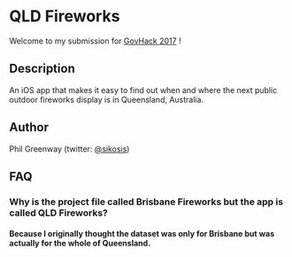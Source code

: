 # QLD Fireworks

Welcome to my submission for [GovHack 2017](http://govhack.org) !

## Description

An iOS app that makes it easy to find out when and where the next public outdoor fireworks display is in Queensland, Australia.

## Author

Phil Greenway (twitter: [@sikosis](https://twitter.com/sikosis))

## FAQ

### Why is the project file called Brisbane Fireworks but the app is called QLD Fireworks?

#### Because I originally thought the dataset was only for Brisbane but was actually for the whole of Queensland.




